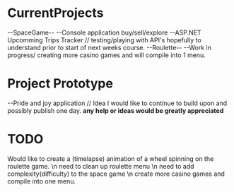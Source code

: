 # CurrentProjects
--SpaceGame--
--Console application buy/sell/explore
--ASP.NET Upcomming Trips Tracker // testing/playing with API's hopefully to understand prior to start of next weeks course.
--Roulette--
--Work in progress/ creating more casino games and will compile into 1 menu.
# Project Prototype
--Pride and joy application // Idea I would like to continue to build upon and possibly publish one day.
**any help or ideas would be greatly appreciated**
# TODO
Would like to create a (timelapse) animation of a wheel spinning on the roulette game. 
\n need to clean up roulette menu
\n need to add complexity(difficulty) to the space game
\n create more casino games and compile into one menu.

